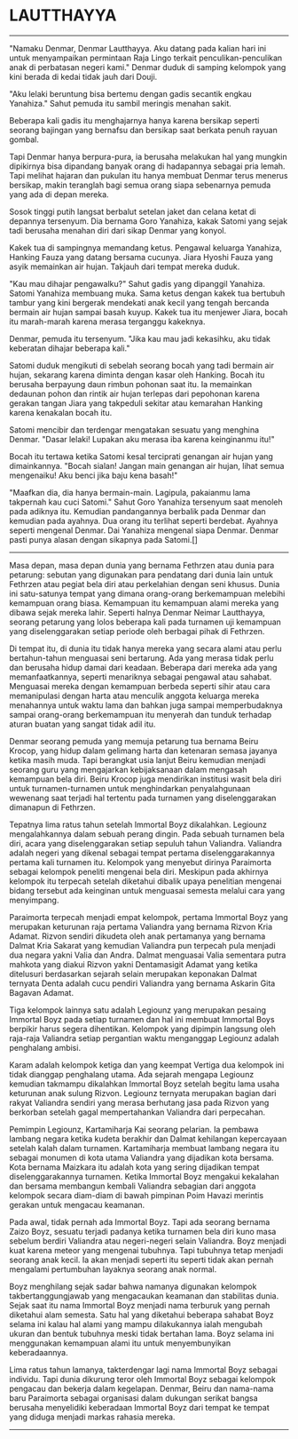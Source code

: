 LAUTTHAYYA
=
***
"Namaku Denmar, Denmar Lautthayya. Aku datang pada kalian hari ini untuk menyampaikan permintaan Raja Lingo terkait penculikan-penculikan anak di perbatasan negeri kami." Denmar duduk di samping kelompok yang kini berada di kedai tidak jauh dari Douji.

"Aku lelaki beruntung bisa bertemu dengan gadis secantik engkau Yanahiza." Sahut pemuda itu sambil meringis menahan sakit. 

Beberapa kali gadis itu menghajarnya hanya karena bersikap seperti seorang bajingan yang bernafsu dan bersikap saat berkata penuh rayuan gombal. 

Tapi Denmar hanya berpura-pura, ia berusaha melakukan hal yang mungkin dipikirnya bisa dipandang banyak orang di hadapannya sebagai pria lemah. Tapi melihat hajaran dan pukulan itu hanya membuat Denmar terus menerus bersikap, makin teranglah bagi semua orang siapa sebenarnya pemuda yang ada di depan mereka.

Sosok tinggi putih langsat berbalut setelan jaket dan celana ketat di depannya tersenyum. Dia bernama Goro Yanahiza, kakak Satomi yang sejak tadi berusaha menahan diri dari sikap Denmar yang konyol. 

Kakek tua di sampingnya memandang ketus. Pengawal keluarga Yanahiza, Hanking Fauza yang datang bersama cucunya. Jiara Hyoshi Fauza yang asyik memainkan air hujan. Takjauh dari tempat mereka duduk.

"Kau mau dihajar pengawalku?" Sahut gadis yang dipanggil Yanahiza. Satomi Yanahiza membuang muka. Sama ketus dengan kakek tua bertubuh tambur yang kini bergerak mendekati anak kecil yang tengah bercanda bermain air hujan sampai basah kuyup. Kakek tua itu menjewer Jiara, bocah itu marah-marah karena merasa terganggu kakeknya.

Denmar, pemuda itu tersenyum. "Jika kau mau jadi kekasihku, aku tidak keberatan dihajar beberapa kali."

Satomi duduk mengikuti di sebelah seorang bocah yang tadi bermain air hujan, sekarang karena diminta dengan kasar oleh Hanking. Bocah itu berusaha berpayung daun rimbun pohonan saat itu. Ia memainkan dedaunan pohon dan rintik air hujan terlepas dari pepohonan karena gerakan tangan Jiara yang takpeduli sekitar atau kemarahan Hanking karena kenakalan bocah itu. 

Satomi mencibir dan terdengar mengatakan sesuatu yang menghina Denmar. "Dasar lelaki! Lupakan aku merasa iba karena keinginanmu itu!"

Bocah itu tertawa ketika Satomi kesal terciprati genangan air hujan yang dimainkannya. "Bocah sialan! Jangan main genangan air hujan, lihat semua mengenaiku! Aku benci jika baju kena basah!"

"Maafkan dia, dia hanya bermain-main. Lagipula, pakaianmu lama takpernah kau cuci Satomi." Sahut Goro Yanahiza tersenyum saat menoleh pada adiknya itu. Kemudian pandangannya berbalik pada Denmar dan kemudian pada ayahnya. Dua orang itu terlihat seperti berdebat. Ayahnya seperti mengenal Denmar. Dai Yanahiza mengenal siapa Denmar. Denmar pasti punya alasan dengan sikapnya pada Satomi.[]


---------------------------------------------------------------------------------------------------------------------------------------------------------------------------------------


Masa depan, masa depan dunia yang bernama Fethrzen atau dunia para petarung: sebutan yang digunakan para pendatang dari dunia lain untuk Fethrzen atau pegiat bela diri atau perkelahian dengan seni khusus. Dunia ini satu-satunya tempat yang dimana orang-orang berkemampuan melebihi kemampuan orang biasa. Kemampuan itu kemampuan alami mereka yang dibawa sejak mereka lahir. Seperti halnya Denmar Neimar Lautthayya, seorang petarung yang lolos beberapa kali pada turnamen uji kemampuan yang diselenggarakan setiap periode oleh berbagai pihak di Fethrzen.

Di tempat itu, di dunia itu tidak hanya mereka yang secara alami atau perlu bertahun-tahun menguasai seni bertarung. Ada yang merasa tidak perlu dan berusaha hidup damai dari keadaan. Beberapa dari mereka ada yang memanfaatkannya, seperti menariknya sebagai pengawal atau sahabat. Menguasai mereka dengan kemampuan berbeda seperti sihir atau cara memanipulasi dengan harta atau menculik anggota keluarga mereka menahannya untuk waktu lama dan bahkan juga sampai memperbudaknya sampai orang-orang berkemampuan itu menyerah dan tunduk terhadap aturan buatan yang sangat tidak adil itu.

Denmar seorang pemuda yang memuja petarung tua bernama Beiru Krocop, yang hidup dalam gelimang harta dan ketenaran semasa jayanya ketika masih muda. Tapi berangkat usia lanjut Beiru kemudian menjadi seorang guru yang mengajarkan kebijaksanaan dalam mengasah kemampuan bela diri. Beiru Krocop juga mendirikan institusi wasit bela diri untuk turnamen-turnamen untuk menghindarkan penyalahgunaan wewenang saat terjadi hal tertentu pada turnamen yang diselenggarakan dimanapun di Fethrzen.

Tepatnya lima ratus tahun setelah Immortal Boyz dikalahkan. Legiounz mengalahkannya dalam sebuah perang dingin. Pada sebuah turnamen bela diri, acara yang diselenggarakan setiap sepuluh tahun Valiandra. Valiandra adalah negeri yang dikenal sebagai tempat pertama diselenggarakannya pertama kali turnamen itu. Kelompok yang menyebut dirinya Paraimorta sebagai kelompok peneliti mengenai bela diri. Meskipun pada akhirnya kelompok itu terpecah setelah diketahui dibalik upaya penelitian mengenai bidang tersebut ada keinginan untuk menguasai semesta melalui cara yang menyimpang.

Paraimorta terpecah menjadi empat kelompok, pertama Immortal Boyz yang merupakan keturunan raja pertama Valiandra yang bernama Rizvon Kria Adamat. Rizvon sendiri dikudeta oleh anak pertamanya yang bernama Dalmat Kria Sakarat yang kemudian Valiandra pun terpecah pula menjadi dua negara yakni Valia dan Andra. Dalmat menguasai Valia sementara putra mahkota yang diakui Rizvon yakni Dentamasigit Adamat yang ketika ditelusuri berdasarkan sejarah selain merupakan keponakan Dalmat ternyata Denta adalah cucu pendiri Valiandra yang bernama Askarin Gita Bagavan Adamat.

Tiga kelompok lainnya satu adalah Legiounz yang merupakan pesaing Immortal Boyz pada setiap turnamen dan hal ini membuat Immortal Boys berpikir harus segera dihentikan. Kelompok yang dipimpin langsung oleh raja-raja Valiandra setiap pergantian waktu menganggap Legiounz adalah penghalang ambisi.

Karam adalah kelompok ketiga dan yang keempat Vertiga dua kelompok ini tidak dianggap penghalang utama. Ada sejarah mengapa Legiounz kemudian takmampu dikalahkan Immortal Boyz setelah begitu lama usaha keturunan anak sulung Rizvon. Legiounz ternyata merupakan bagian dari rakyat Valiandra sendiri yang merasa berhutang jasa pada Rizvon yang berkorban setelah gagal mempertahankan Valiandra dari perpecahan.

Pemimpin Legiounz, Kartamiharja Kai seorang pelarian. Ia pembawa lambang negara ketika kudeta berakhir dan Dalmat kehilangan kepercayaan setelah kalah dalam turnamen. Kartamiharja membuat lambang negara itu sebagai monumen di kota utama Valiandra yang dijadikan kota bersama. Kota bernama Maizkara itu adalah kota yang sering dijadikan tempat diselenggarakannya turnamen. Ketika Immortal Boyz mengakui kekalahan dan bersama membangun kembali Valiandra sebagian dari anggota kelompok secara diam-diam di bawah pimpinan Poim Havazi merintis gerakan untuk mengacau keamanan.

Pada awal, tidak pernah ada Immortal Boyz. Tapi ada seorang bernama Zaizo Boyz, sesuatu terjadi padanya ketika turnamen bela diri kuno masa sebelum berdiri Valiandra atau negeri-negeri selain Valiandra. Boyz menjadi kuat karena meteor yang mengenai tubuhnya. Tapi tubuhnya tetap menjadi seorang anak kecil. Ia akan menjadi seperti itu seperti tidak akan pernah mengalami pertumbuhan layaknya seorang anak normal.

Boyz menghilang sejak sadar bahwa namanya digunakan kelompok takbertanggungjawab yang mengacaukan keamanan dan stabilitas dunia. Sejak saat itu nama Immortal Boyz menjadi nama terburuk yang pernah diketahui alam semesta. Satu hal yang diketahui beberapa sahabat Boyz selama ini kalau hal alami yang mampu dilakukannya ialah mengubah ukuran dan bentuk tubuhnya meski tidak bertahan lama. Boyz selama ini menggunakan kemampuan alami itu untuk menyembunyikan keberadaannya.

Lima ratus tahun lamanya, takterdengar lagi nama Immortal Boyz sebagai individu. Tapi dunia dikurung teror oleh Immortal Boyz sebagai kelompok pengacau dan bekerja dalam kegelapan. Denmar, Beiru dan nama-nama baru Paraimorta sebagai organisasi dalam dukungan serikat bangsa berusaha menyelidiki keberadaan Immortal Boyz dari tempat ke tempat yang diduga menjadi markas rahasia mereka.
***

